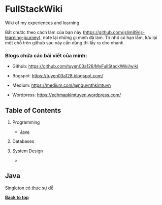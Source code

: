 FullStackWiki
=============



Wiki of my experiences and learning 

Bắt chước theo cách làm của bạn này (https://github.com/jslim89/js-learning-journey), note lại những gì mình đã làm. Trí nhớ có hạn lắm, lưu lại một chỗ trên github sau này cần dùng thì lấy ra cho nhanh. 

### Blogs chứa các bài viết của mình: 

- Github: https://github.com/tuyen03a128/MyFullStackWiki/wiki

- Bogspot: https://tuyen03a128.blogspot.com/

- Medium: https://medium.com/@nguynthkimtuyn

- Wordpress: https://echmapkimtuyen.wordpress.com/

Table of Contents
-----------------
  1. Programming
  
      - [Java](#J)
  
  2. Databases
  
  
  3. System Design 
  
      - 

## Java
[Singleton có thực sự dễ](https://gurunh.com/2018/05/singleton-co-thuc-su-de/)



**[Back to top](#table-of-contents)**
